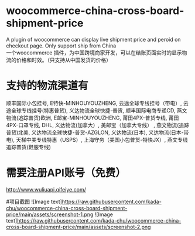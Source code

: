 # woocommerce-china-cross-board-shipment-price
A plugin of woocommerce can display live shipment price and peroid on checkout page. Only support ship from China  
一个woocommerce 插件，为中国跨境商家开发，可以在结账页面实时的显示物流的价格和时效。（只支持从中国发货的价格）  

# 支持的物流渠道有
顺丰国际小包挂号, E特快-MINHOUYOUZHENG, 云途全球专线挂号（带电）, 云途全球专线挂号(特惠普货), 义达物流全球快捷-普货, 顺丰国际电商专递CD, 燕文物流(追踪普货)欧洲, E邮宝-MINHOUYOUZHENG, 莆田4PX-普货专线, 莆田4PX-口罩专线, DHL, 义达物流(加拿大）, 美邮宝（加拿大专线） , 燕文物流(追踪普货)北美, 义达物流全球快捷-普货-AZGLON, 义达物流(日本), 义达物流(日本-带电), 天梯中美专线特惠（USPS）, 上海守务（美国小包普货-特快JX）, 燕文专线追踪普货(鞋服专线)  

# 需要注册API账号（免费）
http://www.wuliuapi.qifeiye.com/  

#项目截图
![Image text]https://raw.githubusercontent.com/kada-chu/woocommerce-china-cross-board-shipment-price/main/assets/screenshot-1.png
![Image text]https://raw.githubusercontent.com/kada-chu/woocommerce-china-cross-board-shipment-price/main/assets/screenshot-2.png
